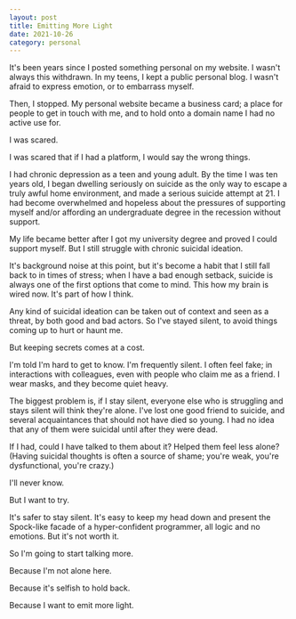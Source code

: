 ```yaml
---
layout: post
title: Emitting More Light
date: 2021-10-26
category: personal
---
```


It's been years since I posted something personal on my website. I wasn't always this withdrawn. In my teens, I kept a public personal blog. I wasn't afraid to express emotion, or to embarrass myself.

Then, I stopped. My personal website became a business card; a place for people to get in touch with me, and to hold onto a domain name I had no active use for.

I was scared.

I was scared that if I had a platform, I would say the wrong things.

I had chronic depression as a teen and young adult. By the time I was ten years old, I began dwelling seriously on suicide as the only way to escape a truly awful home environment, and made a serious suicide attempt at 21. I had become overwhelmed and hopeless about the pressures of supporting myself and/or affording an undergraduate degree in the recession without support.

My life became better after I got my university degree and proved I could support myself. But I still struggle with chronic suicidal ideation.

It's background noise at this point, but it's become a habit that I still fall back to in times of stress; when I have a bad enough setback, suicide is always one of the first options that come to mind. This how my brain is wired now. It's part of how I think.

Any kind of suicidal ideation can be taken out of context and seen as a threat, by both good and bad actors. So I've stayed silent, to avoid things coming up to hurt or haunt me.

But keeping secrets comes at a cost.

I'm told I'm hard to get to know. I'm frequently silent. I often feel fake; in interactions with colleagues, even with people who claim me as a friend. I wear masks, and they become quiet heavy.

The biggest problem is, if I stay silent, everyone else who is struggling and stays silent will think they're alone. I've lost one good friend to suicide, and several acquaintances that should not have died so young. I had no idea that any of them were suicidal until after they were dead.

If I had, could I have talked to them about it? Helped them feel less alone? (Having suicidal thoughts is often a source of shame; you're weak, you're dysfunctional, you're crazy.)

I'll never know.

But I want to try.

It's safer to stay silent. It's easy to keep my head down and present the Spock-like facade of a hyper-confident programmer, all logic and no emotions. But it's not worth it.

So I'm going to start talking more.

Because I'm not alone here.

Because it's selfish to hold back.

Because I want to emit more light.


